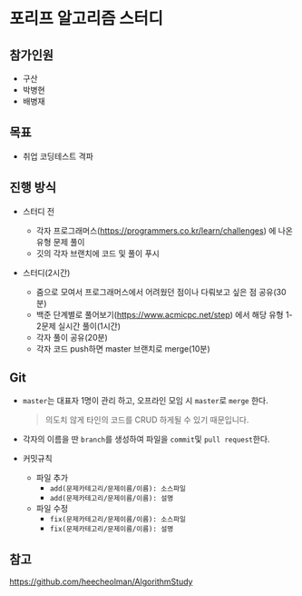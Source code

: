 # 포리프 알고리즘 스터디

## 참가인원
- 구산
- 박병현
- 배병재

## 목표
- 취업 코딩테스트 격파

## 진행 방식
- 스터디 전 
    - 각자 프로그래머스(https://programmers.co.kr/learn/challenges) 에 나온 유형 문제 풀이
    - 깃의 각자 브랜치에 코드 및 풀이 푸시
    

- 스터디(2시간) 
    - 줌으로 모여서 프로그래머스에서 어려웠던 점이나 다뤄보고 싶은 점 공유(30분)
    - 백준 단계별로 풀어보기(https://www.acmicpc.net/step) 에서 해당 유형 1-2문제 실시간 풀이(1시간) 
    - 각자 풀이 공유(20분) 
    - 각자 코드 push하면 master 브랜치로 merge(10분)
    
## Git

- `master`는 대표자 1명이 관리 하고, 오프라인 모임 시 `master`로 `merge` 한다.

	> 의도치 않게 타인의 코드를 CRUD 하게될 수 있기 때문입니다.

-  각자의 이름을 딴 `branch`를 생성하여 파일을 `commit`및 `pull request`한다.
- 커밋규칙
	- 파일 추가
		- `add(문제카테고리/문제이름/이름): 소스파일`
		- `add(문제카테고리/문제이름/이름): 설명`
	- 파일 수정
		- `fix(문제카테고리/문제이름/이름): 소스파일`
		- `fix(문제카테고리/문제이름/이름): 설명`

## 참고

https://github.com/heecheolman/AlgorithmStudy